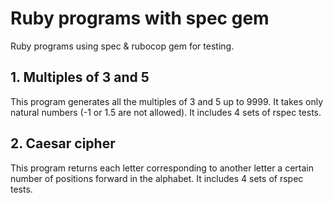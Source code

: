 # Ruby programs with spec gem

Ruby programs using spec & rubocop gem for testing.

## 1. Multiples of 3 and 5
This program generates all the multiples of 3 and 5 up to 9999. It takes only natural numbers (-1 or 1.5 are not allowed).
It includes 4 sets of rspec tests.

## 2. Caesar cipher
This program returns each letter corresponding to another letter a certain number of positions forward in the alphabet. 
It includes 4 sets of rspec tests. 
